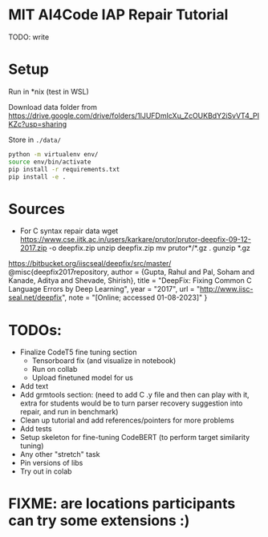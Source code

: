 # MIT AI4Code IAP Repair Tutorial

TODO: write


# Setup
Run in *nix (test in WSL)

Download data folder from  https://drive.google.com/drive/folders/1lJUFDmIcXu_ZcOUKBdY2iSvVT4_PIKZc?usp=sharing

Store in `./data/`


```bash
python -m virtualenv env/
source env/bin/activate
pip install -r requirements.txt
pip install -e .
```


# Sources

* For C syntax repair data
wget https://www.cse.iitk.ac.in/users/karkare/prutor/prutor-deepfix-09-12-2017.zip -o deepfix.zip
unzip deepfix.zip
mv prutor*/*.gz .
gunzip *.gz

https://bitbucket.org/iiscseal/deepfix/src/master/
@misc{deepfix2017repository,
author = {Gupta, Rahul and Pal, Soham and Kanade, Aditya and Shevade, Shirish},
title = "DeepFix: Fixing Common C Language Errors by Deep Learning",
year = "2017",
url = "http://www.iisc-seal.net/deepfix",
note = "[Online; accessed 01-08-2023]"
}


# TODOs:
* Finalize CodeT5 fine tuning section
    - Tensorboard fix (and visualize in notebook)
    - Run on collab
    - Upload finetuned model for us
* Add text
* Add grmtools section: (need to add C .y file and then can play with it, extra for students would be
to turn parser recovery suggestion into repair, and run in benchmark)
* Clean up tutorial and add references/pointers for more problems
* Add tests
* Setup skeleton for fine-tuning CodeBERT (to perform target similarity tuning)
* Any other "stretch" task
* Pin versions of libs
* Try out in colab

# FIXME: are locations participants can try some extensions :)
